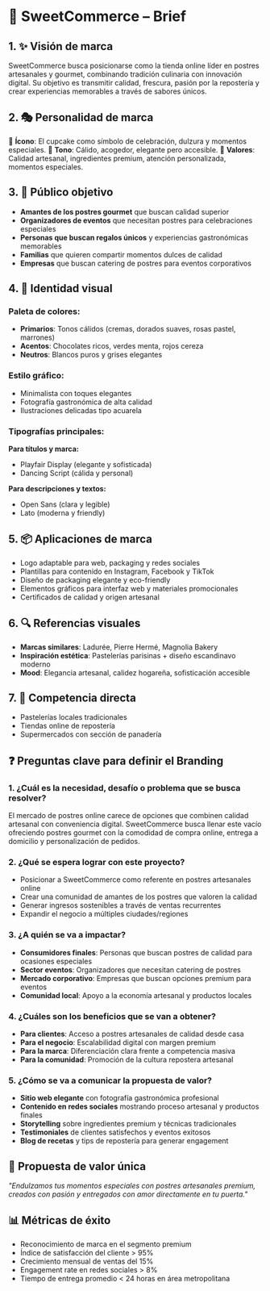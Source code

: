 # 🍰 SweetCommerce – Brief

## 1. ✨ Visión de marca
SweetCommerce busca posicionarse como la tienda online líder en postres artesanales y gourmet, combinando tradición culinaria con innovación digital. Su objetivo es transmitir calidad, frescura, pasión por la repostería y crear experiencias memorables a través de sabores únicos.

## 2. 🎭 Personalidad de marca
🧁 **Ícono**: El cupcake como símbolo de celebración, dulzura y momentos especiales.
🎯 **Tono**: Cálido, acogedor, elegante pero accesible.
🍯 **Valores**: Calidad artesanal, ingredientes premium, atención personalizada, momentos especiales.

## 3. 🎯 Público objetivo
- **Amantes de los postres gourmet** que buscan calidad superior
- **Organizadores de eventos** que necesitan postres para celebraciones especiales
- **Personas que buscan regalos únicos** y experiencias gastronómicas memorables
- **Familias** que quieren compartir momentos dulces de calidad
- **Empresas** que buscan catering de postres para eventos corporativos

## 4. 🎨 Identidad visual

### Paleta de colores:
- **Primarios**: Tonos cálidos (cremas, dorados suaves, rosas pastel, marrones)
- **Acentos**: Chocolates ricos, verdes menta, rojos cereza
- **Neutros**: Blancos puros y grises elegantes

### Estilo gráfico:
- Minimalista con toques elegantes
- Fotografía gastronómica de alta calidad
- Ilustraciones delicadas tipo acuarela

### Tipografías principales:
**Para títulos y marca:**
- Playfair Display (elegante y sofisticada)
- Dancing Script (cálida y personal)

**Para descripciones y textos:**
- Open Sans (clara y legible)
- Lato (moderna y friendly)

## 5. 📦 Aplicaciones de marca
- Logo adaptable para web, packaging y redes sociales
- Plantillas para contenido en Instagram, Facebook y TikTok
- Diseño de packaging elegante y eco-friendly
- Elementos gráficos para interfaz web y materiales promocionales
- Certificados de calidad y origen artesanal

## 6. 🔍 Referencias visuales
- **Marcas similares**: Ladurée, Pierre Hermé, Magnolia Bakery
- **Inspiración estética**: Pastelerías parisinas + diseño escandinavo moderno
- **Mood**: Elegancia artesanal, calidez hogareña, sofisticación accesible

## 7. 🥊 Competencia directa
- Pastelerías locales tradicionales
- Tiendas online de repostería
- Supermercados con sección de panadería

## ❓ Preguntas clave para definir el Branding

### 1. ¿Cuál es la necesidad, desafío o problema que se busca resolver?
El mercado de postres online carece de opciones que combinen calidad artesanal con conveniencia digital. SweetCommerce busca llenar este vacío ofreciendo postres gourmet con la comodidad de compra online, entrega a domicilio y personalización de pedidos.

### 2. ¿Qué se espera lograr con este proyecto?
- Posicionar a SweetCommerce como referente en postres artesanales online
- Crear una comunidad de amantes de los postres que valoren la calidad
- Generar ingresos sostenibles a través de ventas recurrentes
- Expandir el negocio a múltiples ciudades/regiones

### 3. ¿A quién se va a impactar?
- **Consumidores finales**: Personas que buscan postres de calidad para ocasiones especiales
- **Sector eventos**: Organizadores que necesitan catering de postres
- **Mercado corporativo**: Empresas que buscan opciones premium para eventos
- **Comunidad local**: Apoyo a la economía artesanal y productos locales

### 4. ¿Cuáles son los beneficios que se van a obtener?
- **Para clientes**: Acceso a postres artesanales de calidad desde casa
- **Para el negocio**: Escalabilidad digital con margen premium
- **Para la marca**: Diferenciación clara frente a competencia masiva
- **Para la comunidad**: Promoción de la cultura repostera artesanal

### 5. ¿Cómo se va a comunicar la propuesta de valor?
- **Sitio web elegante** con fotografía gastronómica profesional
- **Contenido en redes sociales** mostrando proceso artesanal y productos finales
- **Storytelling** sobre ingredientes premium y técnicas tradicionales
- **Testimoniales** de clientes satisfechos y eventos exitosos
- **Blog de recetas** y tips de repostería para generar engagement

## 🚀 Propuesta de valor única
*"Endulzamos tus momentos especiales con postres artesanales premium, creados con pasión y entregados con amor directamente en tu puerta."*

## 📊 Métricas de éxito
- Reconocimiento de marca en el segmento premium
- Índice de satisfacción del cliente > 95%
- Crecimiento mensual de ventas del 15%
- Engagement rate en redes sociales > 8%
- Tiempo de entrega promedio < 24 horas en área metropolitana

